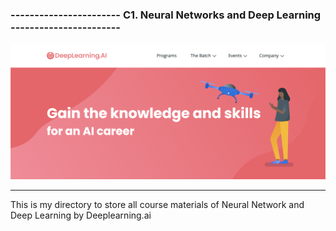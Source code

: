 ### ----------------------- C1. Neural Networks and Deep Learning -----------------------
<img src = "https://raw.githubusercontent.com/lehoangan2906/C1.-Neural-Networks-and-Deep-Learning/main/Screen%20Shot%202021-12-19%20at%2010.10.03%20AM.png">

---------------------------------------------------------------------------------------

This is my directory to store all course materials of Neural Network and Deep Learning by Deeplearning.ai

